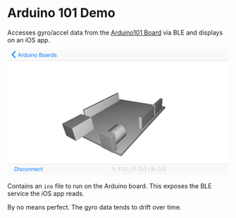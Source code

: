 # Arduino 101 Demo

Accesses gyro/accel data from the [Arduino101 Board](https://www.arduino.cc/en/Main/ArduinoBoard101) via BLE and displays on an iOS app.


![alt text](Images/screenshot.png "Screenshot")

Contains an `ino` file to run on the Arduino board. This exposes the BLE service the iOS app reads.

By no means perfect. The gyro data tends to drift over time.
